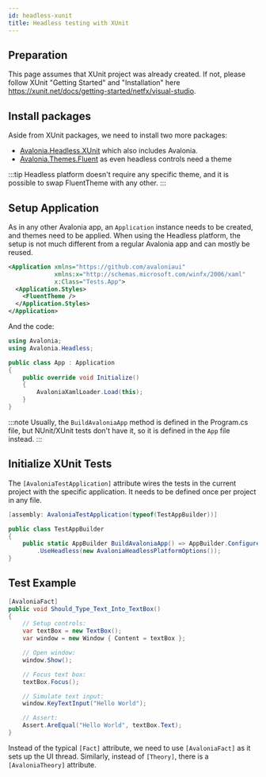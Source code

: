 ```yaml
---
id: headless-xunit
title: Headless testing with XUnit
---
```


## Preparation 

This page assumes that XUnit project was already created.
If not, please follow XUnit "Getting Started" and "Installation" here https://xunit.net/docs/getting-started/netfx/visual-studio.

## Install packages

Aside from XUnit packages, we need to install two more packages:
- [Avalonia.Headless.XUnit](https://www.nuget.org/packages/Avalonia.Headless.XUnit) which also includes Avalonia.
- [Avalonia.Themes.Fluent](https://www.nuget.org/packages/Avalonia.Themes.Fluent) as even headless controls need a theme

:::tip
Headless platform doesn't require any specific theme, and it is possible to swap FluentTheme with any other.
:::

## Setup Application 
As in any other Avalonia app, an `Application` instance needs to be created, and themes need to be applied. When using the Headless platform, the setup is not much different from a regular Avalonia app and can mostly be reused.

```xml title=App.axaml
<Application xmlns="https://github.com/avaloniaui"
             xmlns:x="http://schemas.microsoft.com/winfx/2006/xaml"
             x:Class="Tests.App">
  <Application.Styles>
    <FluentTheme />
  </Application.Styles>
</Application>
```

And the code:

```csharp title=App.axaml.cs
using Avalonia;
using Avalonia.Headless;

public class App : Application
{
    public override void Initialize()
    {
        AvaloniaXamlLoader.Load(this);
    }
}
```

:::note
Usually, the `BuildAvaloniaApp` method is defined in the Program.cs file, but NUnit/XUnit tests don't have it, so it is defined in the `App` file instead.
:::

## Initialize XUnit Tests

The `[AvaloniaTestApplication]` attribute wires the tests in the current project with the specific application. It needs to be defined once per project in any file.

```csharp
[assembly: AvaloniaTestApplication(typeof(TestAppBuilder))]

public class TestAppBuilder
{
    public static AppBuilder BuildAvaloniaApp() => AppBuilder.Configure<App>()
        .UseHeadless(new AvaloniaHeadlessPlatformOptions());
}
```

## Test Example

```csharp
[AvaloniaFact]
public void Should_Type_Text_Into_TextBox()
{
    // Setup controls:
    var textBox = new TextBox();
    var window = new Window { Content = textBox };

    // Open window:
    window.Show();

    // Focus text box:
    textBox.Focus();

    // Simulate text input:
    window.KeyTextInput("Hello World");

    // Assert:
    Assert.AreEqual("Hello World", textBox.Text);
}
```

Instead of the typical `[Fact]` attribute, we need to use `[AvaloniaFact]` as it sets up the UI thread. Similarly, instead of `[Theory]`, there is a `[AvaloniaTheory]` attribute.
